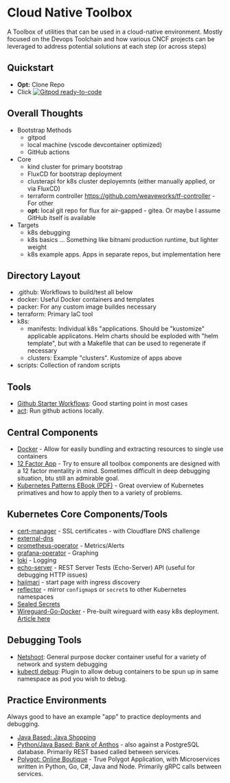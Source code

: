 # Cloud Native Toolbox

A Toolbox of utilities that can be used in a cloud-native environment.  Mostly focused on the Devops Toolchain and how
various CNCF projects can be leveraged to address potential solutions at each step (or across steps)

## Quickstart

- **Opt:** Clone Repo
- Click <a href="https://gitpod.io/from-referrer/">
    <img src="https://img.shields.io/badge/Gitpod-ready--to--code-908a85?logo=gitpod" alt="Gitpod ready-to-code" />
  </a>


## Overall Thoughts

- Bootstrap Methods
  - gitpod
  - local machine (vscode devcontainer optimized)
  - GitHub actions
- Core 
  - kind cluster for primary bootstrap
  - FluxCD for bootstrap deployment
  - clusterapi for k8s cluster deployemnts (either manually applied, or via FluxCD)
  - terraform controller https://github.com/weaveworks/tf-controller  - For other 
  - **opt:** local git repo for flux for air-gapped - gitea.  Or maybe I assume GitHub itself is available
- Targets
  - k8s debugging
  - k8s basics ... Something like bitnami production runtime, but lighter weight
  - k8s example apps.  Apps in separate repos, but implementation here

## Directory Layout

- .github: Workflows to build/test all below
- docker: Useful Docker containers and templates
- packer: For any custom image buildes necessary
- terraform: Primary IaC tool
- k8s:
    - manifests: Individual k8s "applications.  Should be "kustomize" applicable applicatons.  Helm charts should be exploded with "helm template", but with a Makefile that can be used to regenerate if necessary
    - clusters: Example "clusters".  Kustomize of apps above
- scripts: Collection of random scripts 

## Tools

- [Github Starter Workflows](https://github.com/actions/starter-workflows): Good starting point in most cases
- [act](https://github.com/nektos/act): Run github actions locally.

## Central Components

- [Docker](https://www.docker.com/) - Allow for easily bundling and extracting resources to single use containers
- [12 Factor App](https://12factor.net/) - Try to ensure all toolbox components are designed with a 12 factor mentality in mind.  Sometimes difficult in deep debugging situation, btu still an admirable goal.
- [Kubernetes Patterns EBook (PDF)](https://www.redhat.com/cms/managed-files/cm-oreilly-kubernetes-patterns-ebook-f19824-201910-en.pdf) - Great overview of Kubernetes primatives and how to apply then to a variety of problems.

## Kubernetes Core Components/Tools

- [cert-manager](https://cert-manager.io/) - SSL certificates - with Cloudflare DNS challenge
- [external-dns](https://github.com/kubernetes-sigs/external-dns)
- [prometheus-operator](https://prometheus-operator.dev/) - Metrics/Alerts
- [grafana-operator](https://github.com/grafana-operator/grafana-operator) - Graphing
- [loki](https://grafana.com/docs/loki/latest/installation/helm/) - Logging
- [echo-server](https://github.com/Ealenn/Echo-Server) - REST Server Tests (Echo-Server) API (useful for debugging HTTP issues)
- [hajimari](https://github.com/toboshii/hajimari) - start page with ingress discovery
- [reflector](https://github.com/emberstack/kubernetes-reflector) - mirror `configmap`s or `secret`s to other Kubernetes namespaces
- [Sealed Secrets](https://github.com/bitnami-labs/sealed-secrets)
- [Wireguard-Go-Docker](https://github.com/masipcat/wireguard-go-docker) - Pre-built wireguard with easy k8s deployment.  [Article here](https://blog.jamesclonk.io/posts/wireguard-on-kubernetes/)

## Debugging Tools

- [Netshoot](https://github.com/nicolaka/netshoot): General purpose docker container useful for a variety of network and system debugging
- [kubectl debug](https://github.com/aylei/kubectl-debug): Plugin to allow debug containers to be spun up in same namespace as pod you wish to debug.

## Practice Environments

Always good to have an example "app" to practice deployments and debugging.

- [Java Based: Java Shopping](https://github.com/danielbryantuk/oreilly-docker-java-shopping)
- [Python/Java Based: Bank of Anthos](https://github.com/GoogleCloudPlatform/bank-of-anthos) - also against a PostgreSQL database.  Primarily REST based called between services.
- [Polygot: Online Boutique](https://github.com/GoogleCloudPlatform/microservices-demo) - True Polygot Application, with Microservices written in Python, Go, C#, Java and Node.  Primarily gRPC calls between services.
